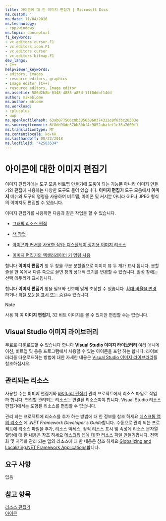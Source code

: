 ```yaml
---
title: 아이콘에 대 한 이미지 편집기 | Microsoft Docs
ms.custom: ''
ms.date: 11/04/2016
ms.technology:
- cpp-windows
ms.topic: conceptual
f1_keywords:
- vc.editors.cursor.F1
- vc.editors.icon.F1
- vc.editors.cursor
- vc.editors.bitmap.F1
dev_langs:
- C++
helpviewer_keywords:
- editors, images
- resource editors, graphics
- Image editor [C++]
- resource editors, Image editor
ms.assetid: 586d2b8b-0348-4883-a85d-1ff0ddbf14dd
author: mikeblome
ms.author: mblome
ms.workload:
- cplusplus
- uwp
ms.openlocfilehash: 63ab877506c0b38563868374312c8f63bc28333e
ms.sourcegitcommit: 6f8dd98de57bb80bf4c9852abafef1c35a7600f1
ms.translationtype: MT
ms.contentlocale: ko-KR
ms.lasthandoff: 08/22/2018
ms.locfileid: "42583534"
---
```

# <a name="image-editor-for-icons"></a>아이콘에 대한 이미지 편집기

이미지 편집기에는 도구 모음 비트맵 만들기에 도움이 되는 기능뿐 아니라 이미지 만들기와 편집에 사용하는 다양한 도구도 들어 있습니다. **이미지 편집기** 도구 모음에서 **이미지** 메뉴와 도구의 명령을 사용하여 비트맵, 아이콘 및 커서뿐 아니라 GIF나 JPEG 형식의 이미지도 편집할 수 있습니다.

이미지 편집기를 사용하면 다음과 같은 작업을 할 수 있습니다.

- [그래픽 리소스 편집](../windows/editing-graphical-resources-image-editor-for-icons.md)

- [색 작업](../windows/working-with-color-image-editor-for-icons.md)

- [아이콘과 커서를 사용한 작업: 디스플레이 장치용 이미지 리소스](../windows/icons-and-cursors-image-resources-for-display-devices-image-editor-for-icons.md)

- [이미지 편집기의 액셀러레이터 키 명령 사용](../windows/accelerator-keys-image-editor-for-icons.md)

합니다 **이미지 편집기** 창 두 창을 구분 분할줄으로 이미지 뷰 두 개가 표시 됩니다. 분할줄을 한 쪽에서 다른 쪽으로 끌면 창의 상대적 크기를 변경할 수 있습니다. 활성 창에는 선택 테두리가 표시됩니다.

합니다 **이미지 편집기** 창을 필요와 선호에 맞게 조정할 수 있습니다. [확대 비율을 변경](../windows/changing-the-magnification-factor-image-editor-for-icons.md) 하거나 [픽셀 모눈을 표시 또는 숨길](../windows/displaying-or-hiding-the-pixel-grid-image-editor-for-icons.md)수 있습니다.

> [!NOTE]
> 사용 하 여 **이미지 편집기**, 32 비트 이미지를 볼 수 있지만 편집할 수는 없습니다.

## <a name="visual-studio-image-library"></a>Visual Studio 이미지 라이브러리

무료로 다운로드할 수 있습니다 합니다 **Visual Studio 이미지 라이브러리** 여러 애니메이션, 비트맵 및 응용 프로그램에서 사용할 수 있는 아이콘을 포함 하는 합니다. 라이브러리를 다운로드하는 방법에 대한 자세한 내용은 [Visual Studio 이미지 라이브러리](/visualstudio/designers/the-visual-studio-image-library)를 참조하십시오.

## <a name="managed-resources"></a>관리되는 리소스

사용할 수는 **이미지** 편집기와 [바이너리 편집기](binary-editor.md) 관리 프로젝트에서 리소스 파일로 작업 하 합니다. 편집할 관리되는 리소스는 연결된 리소스여야 합니다. Visual Studio 리소스 편집기에서는 포함된 리소스를 편집할 수 없습니다.

관리 되는 프로젝트에 리소스를 추가 하는 방법에 대 한 정보를 참조 하세요 [데스크톱 앱의 리소스](/dotnet/framework/resources/index) 에 *.NET Framework Developer's Guide*합니다. 수동으로 관리 되는 프로젝트에 리소스 파일을 추가, 리소스 액세스, 정적 리소스 표시 및 속성에 리소스 문자열 할당에 대 한 내용은 참조 하세요 [데스크톱 앱에 대 한 리소스 파일 만들기](/dotnet/framework/resources/creating-resource-files-for-desktop-apps)합니다. 전역화 및 지역화 관리 되는 앱의 리소스에 대 한 내용은 참조 하세요 [Globalizing and Localizing.NET Framework Applications](/dotnet/standard/globalization-localization/index)합니다.

## <a name="requirements"></a>요구 사항

없음

## <a name="see-also"></a>참고 항목

[리소스 편집기](../windows/resource-editors.md)  
[아이콘](http://msdn.microsoft.com/library/windows/desktop/ms646973.aspx)